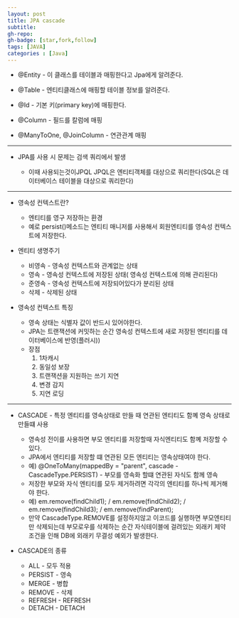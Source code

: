 ```yaml
---
layout: post
title: JPA cascade
subtitle:
gh-repo:
gh-badge: [star,fork,follow]
tags: [JAVA]
categories : [Java]
---
```


* @Entity - 이 클래스를 테이블과 매핑한다고 Jpa에게 알려준다.

* @Table - 엔티티클래스에 매핑할 테이블 정보를 알려준다.

* @Id - 기본 키(primary key)에 매핑한다.

* @Column - 필드를 칼럼에 매핑

* @ManyToOne, @JoinColumn - 연관관계 매핑
---

* JPA를 사용 시 문제는 검색 쿼리에서 발생

    - 이때 사용되는것이JPQL
    JPQL은 엔티티객체를 대상으로 쿼리한다(SQL은 데이터베이스 테이블을 대상으로 쿼리한다)

---

* 영속성 컨텍스트란?
    - 엔티티를 영구 저장하는 환경
    - 예로 persist()메소드는 엔티티 매니저를 사용해서 회원엔티티를 영속성 컨텍스트에 저장한다.

* 엔티티 생명주기
    - 비영속 - 영속성 컨텍스트와 관계없는 상태
    - 영속 - 영속성 컨텍스트에 저장된 상태( 영속성 컨텍스트에 의해 관리된다)
    - 준영속 - 영속성 컨텍스트에 저장되어있다가 분리된 상태
    - 삭제 - 삭제된 상태

* 영속성 컨텍스트 특징 
    - 영속 상태는 식별자 값이 반드시 있어야한다.
    - JPA는 트랜잭션에 커밋하는 순간 영속성 컨텍스트에 새로 저장된 엔티티를 데이터베이스에 반영(플러시))
    - 장점 
        1. 1차캐시
        2. 동일성 보장
        3. 트랜잭션을 지원하는 쓰기 지연
        4. 변경 감지
        5. 지연 로딩

---

* CASCADE - 특정 엔티티를 영속상태로 만들 때 연관된 엔티티도 함꼐 영속 상태로 만들떄 사용
    - 영속성 전이를 사용하면 부모 엔티티를 저장할때 자식엔티티도 함꼐 저장할 수 있다.
    - JPA에서 엔티티를 저장할 떄 연관된 모든 엔티티는 영속상태여야 한다.
    - 예) @OneToMany(mappedBy = "parent", cascade - CascadeType.PERSIST) - 부모를 영속화 할떄 연관된 자식도 함께 영속
    - 저장한 부모와 자식 엔티티를 모두 제거하려면 각각의 엔티티를 하나씩 제거해야 한다.
    - 예) em.remove(findChild1); / em.remove(findChild2); / em.remove(findChild3); / em.remove(findParent);
    - 만약 CascadeType.REMOVE를 설정하지않고 이코드를 실행하면 부모엔티티만 삭제되는데 부모로우를 삭제하는 순간 자식테이블에 걸려있는 외래키 제약조건을 인해 DB에 외래키 무결성 예외가 발생한다.

* CASCADE의 종류
    - ALL - 모두 적용
    - PERSIST - 영속
    - MERGE - 병합
    - REMOVE - 삭제
    - REFRESH - REFRESH
    - DETACH - DETACH


